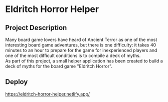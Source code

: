 # Eldritch Horror Helper

## Project Description

Many board game lovers have heard of Ancient Terror as one of the most interesting board game adventures, but there is one difficulty: it takes 40 minutes to an hour to prepare for the game for inexperienced players and one of the most difficult conditions is to compile a deck of myths.  
As part of this project, a small helper application has been created to build a deck of myths for the board game "Eldritch Horror".

## Deploy

<https://eldritch-horror-helper.netlify.app/>
